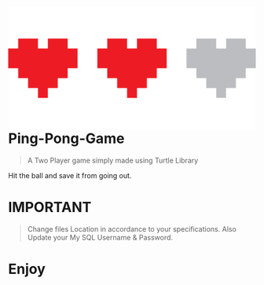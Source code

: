 <img src="pixel-5100188_1280.png" align="right" />

# Ping-Pong-Game
> A Two Player game simply made using Turtle Library

Hit the ball and save it from going out.

# IMPORTANT

> Change files Location in accordance to your specifications.
> Also Update your My SQL Username & Password.

# Enjoy
